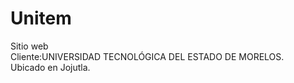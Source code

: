 # Unitem
Sitio web <br>
Cliente:UNIVERSIDAD TECNOLÓGICA DEL ESTADO DE MORELOS.<br>
Ubicado en Jojutla.

